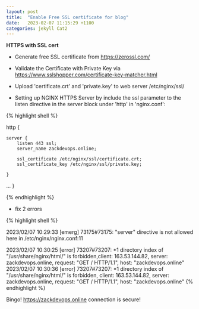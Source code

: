 ```yaml
---
layout: post
title:  "Enable Free SSL certificate for blog"
date:   2023-02-07 11:15:29 +1100
categories: jekyll Cat2
---
```



<b>HTTPS with SSL cert </b>

- Generate free SSL certificate from https://zerossl.com/

- Validate the Certificate with Private Key via https://www.sslshopper.com/certificate-key-matcher.html

- Upload 'certificate.crt' and 'private.key' to web server /etc/nginx/ssl/


- Setting up NGINX HTTPS Server by include the ssl parameter to the listen directive in the server block under 'http' in 'nginx.conf': 

{% highlight shell %}

http {

    server {
        listen 443 ssl;
        server_name zackdevops.online;

        ssl_certificate /etc/nginx/ssl/certificate.crt;
        ssl_certificate_key /etc/nginx/ssl/private.key;

    }
...
}

{% endhighlight %}

- fix 2 errors

{% highlight shell %}

2023/02/07 10:29:33 [emerg] 73175#73175: "server" directive is not allowed here in /etc/nginx/nginx.conf:11

2023/02/07 10:30:25 [error] 73207#73207: *1 directory index of "/usr/share/nginx/html/" is forbidden,client: 163.53.144.82, server: zackdevops.online, request: "GET / HTTP/1.1", host: "zackdevops.online"
2023/02/07 10:30:36 [error] 73207#73207: *1 directory index of "/usr/share/nginx/html/" is forbidden, client: 163.53.144.82, server: zackdevops.online, request: "GET / HTTP/1.1", host: "zackdevops.online"
{% endhighlight %}


Bingo! https://zackdevops.online connection is secure!



